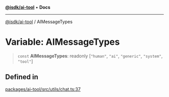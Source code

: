 [**@isdk/ai-tool**](../README.md) • **Docs**

***

[@isdk/ai-tool](../globals.md) / AIMessageTypes

# Variable: AIMessageTypes

> `const` **AIMessageTypes**: readonly [`"human"`, `"ai"`, `"generic"`, `"system"`, `"tool"`]

## Defined in

[packages/ai-tool/src/utils/chat.ts:37](https://github.com/isdk/ai-tool.js/blob/fe6b47f429fb128627d2210e367fa914b891d314/src/utils/chat.ts#L37)
